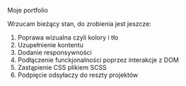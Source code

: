 Moje portfolio

Wrzucam bieżący stan, do zrobienia jest jeszcze:

1. Poprawa wizualna czyli kolory i tło
2. Uzupełnienie kontentu
3. Dodanie responsywności
4. Podłączenie funckjonalności poprzez interakcje z  DOM
5. Zastąpienie CSS plikiem SCSS
6. Podpięcie odsyłaczy do reszty projektów 
